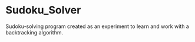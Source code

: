# Sudoku_Solver
Sudoku-solving program created as an experiment to learn and work with a backtracking algorithm.

